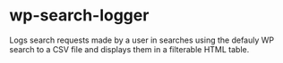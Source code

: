 # wp-search-logger
 Logs search requests made by a user in searches using the defauly WP search to a CSV file and displays them in a filterable HTML table.
